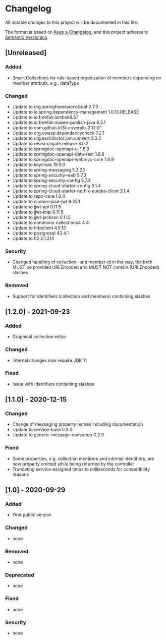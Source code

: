 # Changelog
All notable changes to this project will be documented in this file.

The format is based on [Keep a Changelog](https://keepachangelog.com/en/1.0.0/),
and this project adheres to [Semantic Versioning](https://semver.org/spec/v2.0.0.html).

## [Unreleased]

### Added
- Smart Collections for rule-based organization of members depending on member attributs, e.g., dataType

### Changed
- Update to org.springframework.boot 2.7.3
- Update to io.spring.dependency-management 1.0.13.RELEASE
- Update to io.freefair.lombok6.5.1
- Update to io.freefair.maven-publish-java 6.5.1
- Update to com.github.kt3k.coveralls 2.12.0"
- Update to org.owasp.dependencycheck 7.2.1
- Update to org.asciidoctor.jvm.convert 3.3.2
- Update to researchgate.release 3.0.2
- Update to springdoc-openapi-ui 1.6.9
- Update to springdoc-openapi-data-rest 1.6.9
- Update to springdoc-openapi-webmvc-core 1.6.9
- Update to keycloak 19.0.0
- Update to spring-messaging 5.3.23
- Update to spring-security-web 5.7.3
- Update to spring-security-config 5.7.3
- Update to spring-cloud-starter-config 3.1.4
- Update to spring-cloud-starter-netflix-eureka-client 3.1.4
- Update to repo-core 1.0.4
- Update to nimbus-jose-jwt 9.25.1
- Update to jjwt-api 0.11.5
- Update to jjwt-impl 0.11.5
- Update to jjwt-jackson 0.11.5
- Update to commons-collections4 4.4
- Update to httpclient 4.5.13
- Update to postgresql 42.4.1
- Update to h2 2.1.214

### Security
- Changed handling of collection- and member-id in the way, the both MUST be provided URLEncoded and MUST NOT contain (URLEncoded) slashes 

### Removed
- Support for identifiers (collection and members) containing slashes

## [1.2.0] - 2021-09-23
### Added
- Graphical collection editor

### Changed
- Internal changes now require JDK 11

### Fixed
- Issue with identifiers containing slashes

## [1.1.0] - 2020-12-15
### Changed
- Change of messaging property names including documentation
- Update to service-base 0.2.0
- Update to generic-message-consumer 0.2.0

### Fixed
- Some properties, e.g. collection members and internal identifiers, are now properly omitted while being returned by the controller
- Truncating service-assigned times to milliseconds for compatibility reasons

## [1.0] -  2020-09-29
### Added
- First public version

### Changed
- none

### Removed
- none

### Deprecated
- none

### Fixed
- none

### Security
- none
